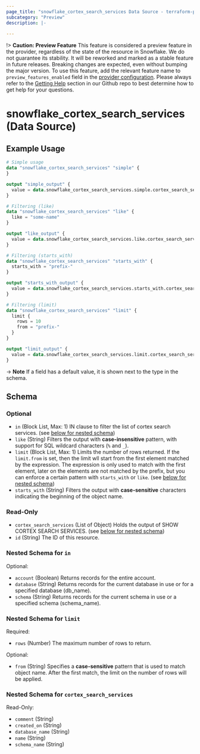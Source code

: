 ```yaml
---
page_title: "snowflake_cortex_search_services Data Source - terraform-provider-snowflake"
subcategory: "Preview"
description: |-
  
---
```


!> **Caution: Preview Feature** This feature is considered a preview feature in the provider, regardless of the state of the resource in Snowflake. We do not guarantee its stability. It will be reworked and marked as a stable feature in future releases. Breaking changes are expected, even without bumping the major version. To use this feature, add the relevant feature name to `preview_features_enabled` field in the [provider configuration](https://registry.terraform.io/providers/snowflakedb/snowflake/latest/docs#schema). Please always refer to the [Getting Help](https://github.com/snowflakedb/terraform-provider-snowflake?tab=readme-ov-file#getting-help) section in our Github repo to best determine how to get help for your questions.

# snowflake_cortex_search_services (Data Source)



## Example Usage

```terraform
# Simple usage
data "snowflake_cortex_search_services" "simple" {
}

output "simple_output" {
  value = data.snowflake_cortex_search_services.simple.cortex_search_services
}

# Filtering (like)
data "snowflake_cortex_search_services" "like" {
  like = "some-name"
}

output "like_output" {
  value = data.snowflake_cortex_search_services.like.cortex_search_services
}

# Filtering (starts_with)
data "snowflake_cortex_search_services" "starts_with" {
  starts_with = "prefix-"
}

output "starts_with_output" {
  value = data.snowflake_cortex_search_services.starts_with.cortex_search_services
}

# Filtering (limit)
data "snowflake_cortex_search_services" "limit" {
  limit {
    rows = 10
    from = "prefix-"
  }
}

output "limit_output" {
  value = data.snowflake_cortex_search_services.limit.cortex_search_services
}
```

-> **Note** If a field has a default value, it is shown next to the type in the schema.

<!-- schema generated by tfplugindocs -->
## Schema

### Optional

- `in` (Block List, Max: 1) IN clause to filter the list of cortex search services. (see [below for nested schema](#nestedblock--in))
- `like` (String) Filters the output with **case-insensitive** pattern, with support for SQL wildcard characters (`%` and `_`).
- `limit` (Block List, Max: 1) Limits the number of rows returned. If the `limit.from` is set, then the limit wll start from the first element matched by the expression. The expression is only used to match with the first element, later on the elements are not matched by the prefix, but you can enforce a certain pattern with `starts_with` or `like`. (see [below for nested schema](#nestedblock--limit))
- `starts_with` (String) Filters the output with **case-sensitive** characters indicating the beginning of the object name.

### Read-Only

- `cortex_search_services` (List of Object) Holds the output of SHOW CORTEX SEARCH SERVICES. (see [below for nested schema](#nestedatt--cortex_search_services))
- `id` (String) The ID of this resource.

<a id="nestedblock--in"></a>
### Nested Schema for `in`

Optional:

- `account` (Boolean) Returns records for the entire account.
- `database` (String) Returns records for the current database in use or for a specified database (db_name).
- `schema` (String) Returns records for the current schema in use or a specified schema (schema_name).


<a id="nestedblock--limit"></a>
### Nested Schema for `limit`

Required:

- `rows` (Number) The maximum number of rows to return.

Optional:

- `from` (String) Specifies a **case-sensitive** pattern that is used to match object name. After the first match, the limit on the number of rows will be applied.


<a id="nestedatt--cortex_search_services"></a>
### Nested Schema for `cortex_search_services`

Read-Only:

- `comment` (String)
- `created_on` (String)
- `database_name` (String)
- `name` (String)
- `schema_name` (String)
